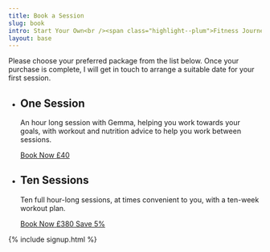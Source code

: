 ```yaml
---
title: Book a Session
slug: book
intro: Start Your Own<br /><span class="highlight--plum">Fitness Journey</span> Today.
layout: base
---
```


<section class="book__intro">
  <p>Please choose your preferred package from the list below. Once your purchase is complete, I will get in touch to arrange a suitable date for your first session.</p>
</section>

<section class="sessions">
  <article class="sessions__pricing">
    <ul class="sessions__price-list">
      <li>
        <div class="sessions__item-content">
          <h2>One Session</h2>
          <p>An hour long session with Gemma, helping you work towards your goals, with workout and nutrition advice to help you work between sessions.</p>
        </div>
        <div class="sessions__item-price">
          <a href="#" class="button button--buy" data-name="Vixen Fitness" data-description="One Session" data-amount="4000">
            <span class="button__text">Book Now</span>
            <span class="button__text button__text--price">£40</span>
          </a>
        </div>
      </li>
      <li>
        <div class="sessions__item-content">
          <h2>Ten Sessions</h2>
          <p>Ten full hour-long sessions, at times convenient to you, with a ten-week workout plan.</p>
        </div>
        <div class="sessions__item-price">
          <a href="#" class="button button--buy" data-name="Vixen Fitness" data-description="Ten Sessions" data-amount="38000">
            <span class="button__text">Book Now</span>
            <span class="button__text button__text--price">£380</span>
            <span class="button__badge">Save 5%</span>
          </a>
        </div>
      </li>
    </ul>
  </article>
</section>

{% include signup.html %}
